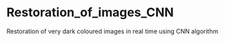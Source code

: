 # Restoration_of_images_CNN
Restoration of very dark coloured images in real time using CNN algorithm
